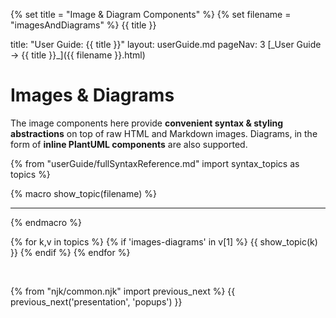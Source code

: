 {% set title = "Image & Diagram Components" %}
{% set filename = "imagesAndDiagrams" %}
<span id="title" class="d-none">{{ title }}</span>

<frontmatter>
  title: "User Guide: {{ title }}"
  layout: userGuide.md
  pageNav: 3
</frontmatter>

<span id="link" class="d-none">
<md>[_User Guide → {{ title }}_]({{ filename }}.html)</md>
</span>

<include src="advanced.md#slots-info" />

# Images & Diagrams

<div id="overview" class="lead">

The image components here provide **convenient syntax & styling abstractions** on top of raw HTML and Markdown images.
Diagrams, in the form of **inline PlantUML components** are also supported.
</div>

{% from "userGuide/fullSyntaxReference.md" import syntax_topics as topics %}

{% macro show_topic(filename) %}
<include src="../syntax/{{ filename }}.md" />
<hr>
{% endmacro %}

{% for k,v in topics %}
{% if 'images-diagrams' in v[1] %}
{{ show_topic(k) }}
{% endif %}
{% endfor %}

<br>

{% from "njk/common.njk" import previous_next %}
{{ previous_next('presentation', 'popups') }}
